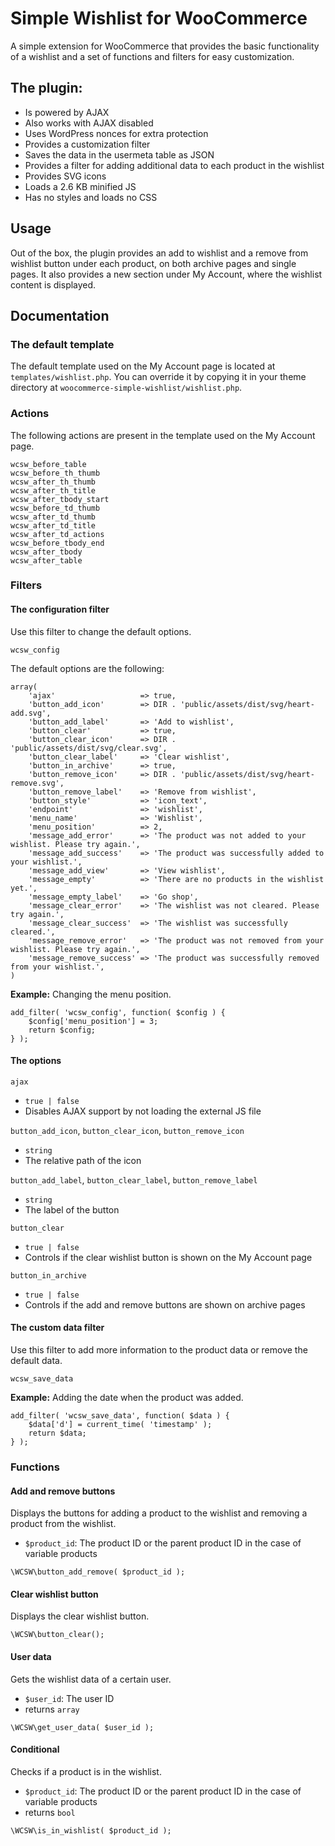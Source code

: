 # Simple Wishlist for WooCommerce

A simple extension for WooCommerce that provides the basic functionality of a wishlist and a set of functions and filters for easy customization.

## The plugin:

- Is powered by AJAX
- Also works with AJAX disabled
- Uses WordPress nonces for extra protection
- Provides a customization filter
- Saves the data in the usermeta table as JSON
- Provides a filter for adding additional data to each product in the wishlist
- Provides SVG icons
- Loads a 2.6 KB minified JS
- Has no styles and loads no CSS

## Usage

Out of the box, the plugin provides an add to wishlist and a remove from wishlist button under each product, on both archive pages and single pages. It also provides a new section under My Account, where the wishlist content is displayed.

## Documentation

### The default template

The default template used on the My Account page is located at `templates/wishlist.php`. You can override it by copying it in your theme directory at `woocommerce-simple-wishlist/wishlist.php`.

### Actions

The following actions are present in the template used on the My Account page.

```
wcsw_before_table
wcsw_before_th_thumb
wcsw_after_th_thumb
wcsw_after_th_title
wcsw_after_tbody_start
wcsw_before_td_thumb
wcsw_after_td_thumb
wcsw_after_td_title
wcsw_after_td_actions
wcsw_before_tbody_end
wcsw_after_tbody
wcsw_after_table
```

### Filters

#### The configuration filter

Use this filter to change the default options.

```
wcsw_config
```

The default options are the following:

```
array(
    'ajax'                   => true,
    'button_add_icon'        => DIR . 'public/assets/dist/svg/heart-add.svg',
    'button_add_label'       => 'Add to wishlist',
    'button_clear'           => true,
    'button_clear_icon'      => DIR . 'public/assets/dist/svg/clear.svg',
    'button_clear_label'     => 'Clear wishlist',
    'button_in_archive'      => true,
    'button_remove_icon'     => DIR . 'public/assets/dist/svg/heart-remove.svg',
    'button_remove_label'    => 'Remove from wishlist',
    'button_style'           => 'icon_text',
    'endpoint'               => 'wishlist',
    'menu_name'              => 'Wishlist',
    'menu_position'          => 2,
    'message_add_error'      => 'The product was not added to your wishlist. Please try again.',
    'message_add_success'    => 'The product was successfully added to your wishlist.',
    'message_add_view'       => 'View wishlist',
    'message_empty'          => 'There are no products in the wishlist yet.',
    'message_empty_label'    => 'Go shop',
    'message_clear_error'    => 'The wishlist was not cleared. Please try again.',
    'message_clear_success'  => 'The wishlist was successfully cleared.',
    'message_remove_error'   => 'The product was not removed from your wishlist. Please try again.',
    'message_remove_success' => 'The product was successfully removed from your wishlist.',
)
```

**Example:** Changing the menu position.

```
add_filter( 'wcsw_config', function( $config ) {
    $config['menu_position'] = 3;
    return $config;
} );
```

#### The options

`ajax`
- `true | false`
- Disables AJAX support by not loading the external JS file

`button_add_icon`,
`button_clear_icon`,
`button_remove_icon`
- `string`
- The relative path of the icon

`button_add_label`,
`button_clear_label`,
`button_remove_label`
- `string`
- The label of the button

`button_clear`
- `true | false`
- Controls if the clear wishlist button is shown on the My Account page

`button_in_archive`
- `true | false`
- Controls if the add and remove buttons are shown on archive pages

#### The custom data filter

Use this filter to add more information to the product data or remove the default data.

```
wcsw_save_data
```

**Example:** Adding the date when the product was added.

```
add_filter( 'wcsw_save_data', function( $data ) {
    $data['d'] = current_time( 'timestamp' );
    return $data;
} );
```

### Functions

#### Add and remove buttons

Displays the buttons for adding a product to the wishlist and removing a product from the wishlist.
- `$product_id`: The product ID or the parent product ID in the case of variable products

```
\WCSW\button_add_remove( $product_id );
```

#### Clear wishlist button

Displays the clear wishlist button.

```
\WCSW\button_clear();
```

#### User data

Gets the wishlist data of a certain user.
- `$user_id`: The user ID
- returns `array`

```
\WCSW\get_user_data( $user_id );
```

#### Conditional

Checks if a product is in the wishlist.
- `$product_id`: The product ID or the parent product ID in the case of variable products
- returns `bool`

```
\WCSW\is_in_wishlist( $product_id );
```
